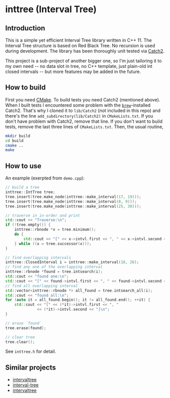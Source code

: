 # inttree (Interval Tree)

## Introduction

This is a simple yet efficient Interval Tree library written in C++ 11.
The Interval Tree structure is based on Red Black Tree.
No recursion is used during development.
The library has been thoroughly unit tested via [Catch2](https://github.com/catchorg/Catch2).

This project is a sub-project of another bigger one, so I'm just tailoring it to my own need -- no data slot in tree, no C++ template, just plain-old int closed intervals -- but more features may be added in the future.

## How to build

First you need [CMake](https://cmake.org).
To build tests you need Catch2 (mentioned above).
When I built tests I encountered some problem with the [`brew`](https://brew.sh)-installed Catch2.
That's why I cloned it to `lib/Catch2` (not included in this repo) and there's the line `add_subdirectory(lib/Catch2)` in `CMakeLists.txt`.
If you don't have problem with Catch2, remove that line.
If you don't want to build tests, remove the last three lines of `CMakeLists.txt`.
Then, the usual routine,

```bash
mkdir build
cd build
cmake ..
make
```

## How to use

An example (exerpted from `demo.cpp`):

```cpp
// build a tree
inttree::IntTree tree;
tree.insert(tree.make_node(inttree::make_interval(17, 19)));
tree.insert(tree.make_node(inttree::make_interval(8, 9)));
tree.insert(tree.make_node(inttree::make_interval(25, 30)));

// traverse in in-order and print
std::cout << "Traverse:\n";
if (!tree.empty()) {
    inttree::rbnode *x = tree.minimum();
    do {
        std::cout << "[" << x->intvl.first << ", " << x->intvl.second << "]\n";
    } while ((x = tree.successor(x)));
}

// find overlapping intervals
inttree::ClosedInterval i = inttree::make_interval(18, 26);
// find any one of the overlapping interval
inttree::rbnode *found = tree.intsearch(i);
std::cout << "found one:\n";
std::cout << "[" << found->intvl.first << ", " << found->intvl.second << "]\n";
// find all overlapping interval
std::vector<inttree::rbnode *> all_found = tree.intsearch_all(i);
std::cout << "found all:\n";
for (auto it = all_found.begin(); it != all_found.end(); ++it) {
    std::cout << "[" << (*it)->intvl.first << ", "
              << (*it)->intvl.second << "]\n";
}

// erase `found`
tree.erase(found);

// clear tree
tree.clear();
```

See `inttree.h` for detail.

## Similar projects

- [intervaltree](https://github.com/ekg/intervaltree)
- [interval-tree](https://github.com/5cript/interval-tree)
- [intervaltree](https://github.com/chaimleib/intervaltree)
